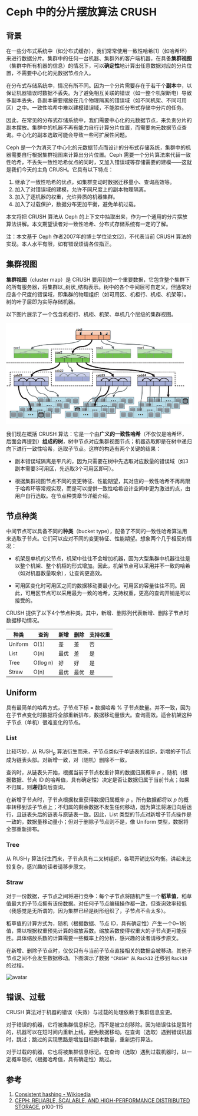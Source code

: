 # Ceph 中的分片摆放算法 CRUSH

## 背景

在一些分布式系统中（如分布式缓存），我们常常使用一致性哈希[1]（如哈希环）来进行数据分片。集群中的任何一台机器、集群外的客户端机器，在具备**集群视图**（集群中所有机器的信息）的情况下，可以**确定性**地计算出任意数据对应的分片位置，不需要中心化的元数据节点介入。

在分布式存储系统中，情况有所不同。因为一个分片需要存在于若干个**副本**中，以保证机器错误时数据不丢失。为了避免相互关联的错误（如一整个机架断电）导致多副本丢失，各副本需要摆放在几个物理隔离的错误域（如不同机架、不同可用区）之中。一致性哈希中难以建模错误域，不能胜任分布式存储中分片的任务。

因此，在常见的分布式存储系统中，我们需要中心化的元数据节点，来负责分片的副本摆放。集群中的机器不再有能力自行计算分片位置，而需要向元数据节点查询。中心化的副本选取可能会导致一些可扩展性问题。

Ceph 是一个为消灭了中心化的元数据节点而设计的分布式存储系统，集群中的机器需要自行根据集群视图来计算出分片位置。Ceph 需要一个分片算法来代替一致性哈希，不丢失一致性哈希优点的同时，又加入错误域等存储需要的建模——这就是我们今天的主角 CRUSH。它具有以下特点：

1. 继承了一致性哈希的优点，如集群变动时数据迁移量小、查询高效等。
2. 加入了对错误域的建模，允许不同尺度上的副本物理隔离。
3. 加入了逐机器的权重，允许异质的机器集群。
4. 加入了过载保护，数据分布更加平衡，避免单机过载。

本文将把 CRUSH 算法从 Ceph 的上下文中抽取出来，作为一个通用的分片摆放算法讲解。本文期望读者对一致性哈希、分布式存储系统有一定的了解。

注：本文基于 Ceph 作者2007年的博士学位论文[2]，不代表当前 CRUSH 算法的实现。本人水平有限，如有错误烦请各位指正。

## 集群视图

**集群视图**（cluster map）是 CRUSH 要用到的一个重要数据，它包含整个集群下的所有服务器，将集群以_树状_结构表示。树中的各个中间层可自定义，但通常对应各个尺度的错误域，即集群的物理组织（如可用区、机柜行、机柜、机架等）。树的叶子层即为实际存储机器。

以下图片展示了一个包含机柜行、机柜、机架、单机几个层级的集群视图。

![avatar](./cluster_map.png)

我们现在概括 CRUSH 算法：它是一个由**广义的一致性哈希**（不仅仅是哈希环，后面会再提到）**组成的树**，树中节点对应集群视图节点；机器选取即是在树中递归向下进行一致性哈希，选取子节点。这样的构造有两个关键的结果：

- 副本错误域隔离是平凡的，因为只需要在树中先选取对应数量的错误域（如3副本需要3可用区，先选取3个可用区即可）。

- 根据集群视图节点不同的变更特征、性能期望，其对应的一致性哈希不再局限于哈希环等常规实现，而是可以提供一致性哈希设计空间中更为激进的点，由用户自行选取。在节点种类章节详细介绍。

## 节点种类

中间节点可以具备不同的**种类**（bucket type），配备了不同的一致性哈希算法用来选取子节点。它们可以应对不同的变更特征、性能期望。想象两个几乎相反的情况：

- 机架是单机的父节点，机架中往往不会增加机器，因为大型集群中机器往往是以整个机架、整个机柜的形式增加。因此，机架节点可以采用并不一致的哈希（如对机器数量取余），让查询更高效。

- 可用区变化时可用区之间的数据移动要最小化。可用区的容量往往不同。因此，可用区节点可以采用最为一致的哈希，支持权重，更高的查询开销是可以接受的。

CRUSH 提供了以下4个节点种类。其中，新增、删除列代表新增、删除子节点时数据移动情况。

| 种类    | 查询     | 新增 | 删除 | 支持权重 |
| ------- | -------- | ---- | ---- | -------- |
| Uniform | O(1)     | 差   | 差   | 否       |
| List    | O(n)     | 最优 | 差   | 是       |
| Tree    | O(log n) | 好   | 好   | 是       |
| Straw   | O(n)     | 最优 | 最优 | 是       |

## Uniform

具有最简单的哈希方式，子节点下标 = 数据哈希 % 子节点数量。并不一致，因为在子节点变化时数据将全部重新排布，数据移动量很大。查询高效。适合机架这种子节点（单机）很难变化的节点。

### List

比较巧妙，从 $\text{RUSH}_p$ 算法衍生而来，子节点类似于单链表的组织，新增的子节点成为链表头部。对新增一致，对（随机）删除不一致。

查询时，从链表头开始，根据当前子节点权重计算的数据归属概率 $p$ ，随机（根据数据、节点 ID 的哈希值，具有确定性）决定是否让数据归属于当前节点；如果不归属，则**递归**向后查询。

在新增子节点时，子节点根据权重获得数据归属概率 $p$ 。所有数据都将以 $p$ 的概率转移到该子节点上；不归属的剩余数据不发生任何移动，因为算法将递归向后运行，且链表头后的链表与原链表一致。因此，List 类型的节点对新增子节点操作是一致的，数据量移动量小；但对于删除子节点则不是，像 Uniform 类型，数据将全部重新排布。

### Tree

从 $\text{RUSH}_T$ 算法衍生而来，子节点具有二叉树组织，各项开销比较均衡。讲起来比较复杂，感兴趣的读者请移步原文。

### Straw

对于一份数据，子节点之间将进行竞争：每个子节点将随机产生一个**稻草值**，稻草值最大的子节点拥有该份数据。对任何子节点编辑操作都一致，但查询效率较低（我感觉是无所谓的，因为集群已经是树形组织了，子节点不会太多）。

稻草值的计算方式为，随机（根据数据、节点 ID，具有确定性）产生一个0~1的值，乘以根据权重预先计算的缩放系数。缩放系数使得权重大的子节点更可能获胜。具体缩放系数的计算需要一些概率上的分析，感兴趣的读者请移步原文。

在新增、删除子节点时，仅仅只有与当前子节点直接相关的数据会被移动。其他子节点之间不会发生数据移动。下图演示了数据 `"CRUSH"` 从 `Rack12` 迁移到 `Rack10` 的过程。

![avatar](./straw-mig.bmp)

## 错误、过载

CRUSH 算法对于机器的错误（失效）与过载的处理依赖于集群信息变更。

对于错误的机器，它将被集群信息标记，而不是被立刻移除。因为错误往往是暂时的，机器可以在短时间内重新上线，避免数据移动。在查询（选取）遇到错误机器时，跳过；跳过的实现思路是增加目标副本数量，重新运行算法。

对于过载的机器，它也将被集群信息标记。在查询（选取）遇到过载机器时，以一定概率随机（根据哈希值，具有确定性）跳过。

## 参考

1. [Consistent hashing - Wikipedia](https://en.wikipedia.org/wiki/Consistent_hashing)
2. [CEPH: RELIABLE, SCALABLE, AND HIGH-PERFORMANCE DISTRIBUTED STORAGE](https://ceph.com/wp-content/uploads/2016/08/weil-thesis.pdf), p100-115
